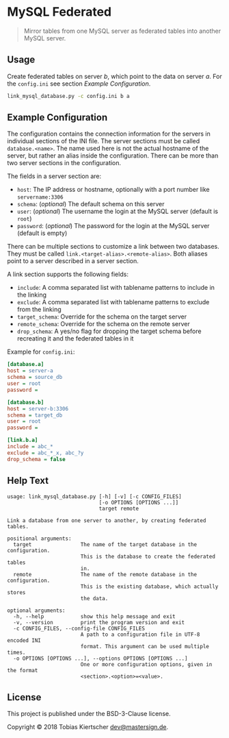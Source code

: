 # MySQL Federated

> Mirror tables from one MySQL server as federated tables into another MySQL server.

## Usage
Create federated tables on server _b_, which point to the data on server _a_.
For the `config.ini` see section _Example Configuration_.

~~~sh
link_mysql_database.py -c config.ini b a
~~~

## Example Configuration

The configuration contains the connection information for the servers
in individual sections of the INI file.
The server sections must be called `database.<name>`.
The name used here is not the actual hostname of the server,
but rather an alias inside the configuration.
There can be more than two server sections in the configuration.

The fields in a server section are:

* `host`: The IP address or hostname, optionally with a port number like `servername:3306`
* `schema`: (_optional_) The default schema on this server
* `user`: (_optional_) The username the login at the MySQL server (default is `root`)
* `password`: (_optional_) The password for the login at the MySQL server (default is empty)

There can be multiple sections to customize a link between two databases.
They must be called `link.<target-alias>.<remote-alias>`.
Both aliases point to a server described in a server section.

A link section supports the following fields:

* `include`: A comma separated list with tablename patterns to include in the linking
* `exclude`: A comma separated list with tablename patterns to exclude from the linking
* `target_schema`: Override for the schema on the target server
* `remote_schema`: Override for the schema on the remote server
* `drop_schema`: A yes/no flag for dropping the target schema before recreating it
  and the federated tables in it

Example for `config.ini`:

~~~ini
[database.a]
host = server-a
schema = source_db
user = root
password =

[database.b]
host = server-b:3306
schema = target_db
user = root
password =

[link.b.a]
include = abc_*
exclude = abc_*_x, abc_?y
drop_schema = false
~~~

## Help Text

~~~
usage: link_mysql_database.py [-h] [-v] [-c CONFIG_FILES]
                              [-o OPTIONS [OPTIONS ...]]
                              target remote

Link a database from one server to another, by creating federated tables.

positional arguments:
  target                The name of the target database in the configuration.
                        This is the database to create the federated tables
                        in.
  remote                The name of the remote database in the configuration.
                        This is the existing database, which actually stores
                        the data.

optional arguments:
  -h, --help            show this help message and exit
  -v, --version         print the program version and exit
  -c CONFIG_FILES, --config-file CONFIG_FILES
                        A path to a configuration file in UTF-8 encoded INI
                        format. This argument can be used multiple times.
  -o OPTIONS [OPTIONS ...], --options OPTIONS [OPTIONS ...]
                        One or more configuration options, given in the format
                        <section>.<option>=<value>.
~~~

## License

This project is published under the BSD-3-Clause license.

Copyright &copy; 2018 Tobias Kiertscher <dev@mastersign.de>.
